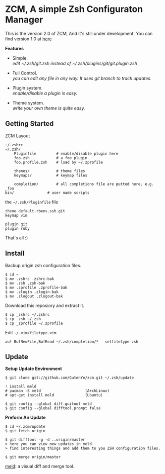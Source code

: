 ZCM, A simple Zsh Configuraton Manager
======================================

This is the version 2.0 of ZCM, And it's still under development. You can find version 1.0 at [here](https://github.com/zcm/zcm)




**Features**

- Simple. <br>
  *edit ~/.zsh/git.zsh instead of ~/.zsh/plugins/git/git.plugin.zsh*

- Full Control. <br>
  *you can edit any file in any way. It uses git branch to track updates.*

- Plugin system. <br>
  *enable/disable a plugin is easy.*
  
- Theme system. <br>
  *write your own theme is quite easy.*

Getting Started
---------------

ZCM Layout

	~/.zshrc
	~/.zsh/
		Pluginfile         # enable/disable plugin here
		foo.zsh            # a foo plugin
		foo.profile.zsh    # load by ~/.zprofile

		themes/            # theme files
		keymaps/           # keymap files

		completion/        # all completions file are putted here. e.g. _foo
 	bin/               # user made scripts

the `~/.zsh/Pluginfile` file

	theme default.rbenv.ssh.git	
	keymap vim

	plugin git
	plugin ruby

That's all :) 

Install
--------

Backup origin zsh configuration files.

	$ cd ~
	$ mv .zshrc .zshrc-bak
	$ mv .zsh .zsh-bak
	$ mv .zprofile .zprofile-bak
	$ mv .zlogin .zlogin-bak
	$ mv .zlogout .zlogout-bak

Download this reposiory and extract it.

	$ cp _zshrc ~/.zshrc
	$ cp _zsh ~/.zsh
	$ cp _zprofile ~/.zprofile

Edit `~/.vim/filetype.vim`

	au! BufNewFile,BufRead ~/.zsh/completion/*   setfiletype zsh 

Update
------

**Setup Update Environment**

	$ git clone git://github.com/GutenYe/zcm.git ~/.zsh/update

	! install meld
	# pacman -S meld                    (ArchLinux)
	# apt-get install meld              (Ubuntu)

	$ git config --global diff.guitool meld
	$ git config --global difftool.prompt false

**Preform An Update**

	$ cd ~/.zcm/update
	$ git fetch origin

	$ git difftool -g -d ..origin/master
	> here you can view new updates in meld. 
	> find interesting things and add them to you ZSH configuration files.

	$ git merge origin/master 

[meld](http://meldmerge.org): a visual diff and merge tool.
